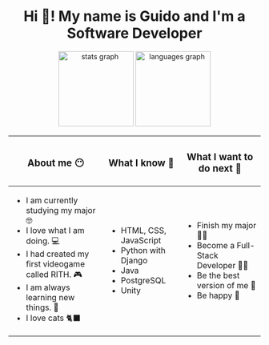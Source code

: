 <h1 align="center">Hi 👋! My name is Guido and I'm a Software Developer</h1>

<div align="center">
  <img src="https://github-readme-stats.vercel.app/api?username=maurodesouza&hide_title=false&hide_rank=false&show_icons=true&include_all_commits=true&count_private=true&disable_animations=false&theme=dracula&locale=en&hide_border=false" height="150" alt="stats graph"  />
  <img src="https://github-readme-stats.vercel.app/api/top-langs?username=maurodesouza&locale=en&hide_title=false&layout=compact&card_width=320&langs_count=5&theme=dracula&hide_border=false" height="150" alt="languages graph"  />
</div>

<table align="center">
  <thead>
    <tr>
      <th>
        <h3>About me 😶‍</h3>
      </th>
      <th>
        <h3>What I know 🧠</h3>
      </th>
      <th>
        <h3>What I want to do next 🌠</h3>
      </th>
    </tr>
  </thead>
  <tbody>
    <tr>
      <td>
        <ul>
          <li>I am currently studying my major 🤓</li>
          <li>I love what I am doing. 💻</li>
          <li>I had created my first videogame called RITH. 🎮</li>
          <li>I am always learning new things. 🏫</li>
          <li>I love cats 🐈‍⬛</li>
        </ul>
      </td>
      <td>
        <ul>
          <li>HTML, CSS, JavaScript </li>
          <li>Python with Django</li>
          <li>Java</li>
          <li>PostgreSQL</li>
          <li>Unity</li>
        </ul>
      </td>
      <td>
        <ul>
          <li>Finish my major 🧑‍🎓</li>
          <li>Become a Full-Stack Developer 🧑‍💻</li>
          <li>Be the best version of me 🐣</li>
          <li>Be happy 🫶</li>
        </ul>
      </td>
    </tr>
  <tbody>
</table>

